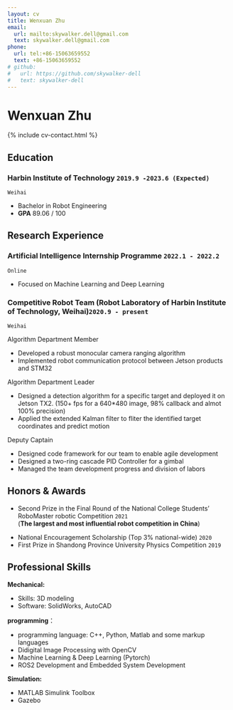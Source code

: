 ```yaml
---
layout: cv
title: Wenxuan Zhu
email:
  url: mailto:skywalker.dell@gmail.com
  text: skywalker.dell@gmail.com
phone:
  url: tel:+86-15063659552
  text: +86-15063659552
# github:
#   url: https://github.com/skywalker-dell
#   text: skywalker-dell
---
```


# Wenxuan Zhu

<!--
include contact information from the front matter
Supported arguments:
    - homepage: url, text
        - phone
        - email
            -->

{% include cv-contact.html %}

## Education

<!-- ### **Harbin Institute of Technology, Weihai (HIT)** `2019.9 -2023.6(Expected)` -->
### **Harbin Institute of Technology** `2019.9 -2023.6 (Expected)`


```
Weihai
```

- Bachelor in Robot Engineering
- **GPA**   89.06 / 100


## Research Experience
### **Artificial Intelligence Internship Programme** `2022.1 - 2022.2`
```
Online
```
- Focused on Machine Learning and Deep Learning

### **Competitive Robot Team** (Robot Laboratory of Harbin Institute of Technology, Weihai)`2020.9 - present`
```
Weihai
```


Algorithm Department Member<br> 

- Developed a robust monocular camera ranging algorithm
- Implemented robot communication protocol between Jetson products and STM32

Algorithm Department Leader<br>

- Designed a detection algorithm for a specific target and deployed it on Jetson TX2. (150+ fps for a 640*480 image, 98% callback and almot 100% precision)
- Applied the extended Kalman filter to fliter the identified target coordinates and predict motion

Deputy Captain<br>

- Designed code framework for our team to enable agile development
- Designed a two-ring cascade PID Controller for a gimbal
- Managed the team development progress and division of labors
<!-- - Opened training courses for college freshmen -->





## Honors & Awards

- Second Prize in the Final Round of the National College Students’ RoboMaster robotic Competition `2021`<br>(**The largest and most influential robot competition in China**) 
<!-- - First Prize in the Northern Contest Zone of the National College Students’ RoboMaster robotic Competition `2021` <br> -->
- National Encouragement Scholarship (Top 3% national-wide) `2020` <br>
- First Prize in Shandong Province University Physics Competition `2019` <br>




## Professional Skills

**Mechanical:**
- Skills: 3D modeling
- Software: SolidWorks, AutoCAD

**programming**：
- programming language: C++, Python, Matlab and some markup languages
- Didigital Image Processing with OpenCV
- Machine Learning & Deep Learning (Pytorch)
  <!-- - Linux Development -->
- ROS2 Development and Embedded System Development

**Simulation:**
- MATLAB Simulink Toolbox
- Gazebo
  <!-- - Coppeliasim -->


<!-- ### Footer

Last updated: May 2013 -->
